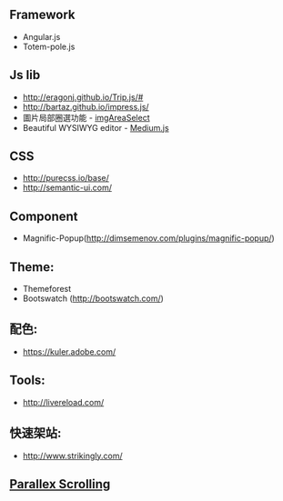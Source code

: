 ## Framework
* Angular.js
* Totem-pole.js


## Js lib
* http://eragonj.github.io/Trip.js/#
* http://bartaz.github.io/impress.js/
* 圖片局部圈選功能 - [imgAreaSelect](http://odyniec.net/projects/imgareaselect/examples.html)
* Beautiful WYSIWYG editor - [Medium.js](http://jakiestfu.github.io/Medium.js/docs/)


## CSS
* http://purecss.io/base/
* http://semantic-ui.com/


## Component
* Magnific-Popup(http://dimsemenov.com/plugins/magnific-popup/)


## Theme:
* Themeforest
* Bootswatch (http://bootswatch.com/)


## 配色:
* https://kuler.adobe.com/


## Tools:
* http://livereload.com/
## 快速架站:

* http://www.strikingly.com/

## [Parallex Scrolling](https://github.com/kevin-shu/Frontend-Weapons/wiki/Parallex-Scrolling)
